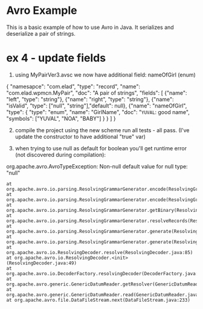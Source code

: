 Avro Example
============
This is a basic example of how to use Avro in Java. It serializes and deserialize a pair
 of strings.


ex 4 - update fields
===================

1. using MyPairVer3.avsc we now have additional field: nameOfGirl (enum) 
  
  {
      "namesapce": "com.elad",
      "type": "record",
      "name": "com.elad.wpmcn.MyPair",
      "doc": "A pair of strings",
      "fields": [
          {"name": "left", "type": "string"},
          {"name": "right", "type": "string"},
          {"name": "isValid", "type": ["null", "string"],"default": null},
          {"name": "nameOfGirl", "type": {
                          "type": "enum",
                          "name": "GirlName",
                          "doc": "`YUVAL`: good name",
                          "symbols": ["YUVAL", "NOA", "BABY"]
                        }
          }
      ]
  }
  
  2. compile the project using the new scheme
  run all tests - all pass.
  (I've update the constructor to have additional "true" var)

  3.  when trying to use null as default for boolean you'll get runtime error (not discovered during compilation):
  
org.apache.avro.AvroTypeException: Non-null default value for null type: "null"

	at org.apache.avro.io.parsing.ResolvingGrammarGenerator.encode(ResolvingGrammarGenerator.java:413)
	at org.apache.avro.io.parsing.ResolvingGrammarGenerator.encode(ResolvingGrammarGenerator.java:365)
	at org.apache.avro.io.parsing.ResolvingGrammarGenerator.getBinary(ResolvingGrammarGenerator.java:307)
	at org.apache.avro.io.parsing.ResolvingGrammarGenerator.resolveRecords(ResolvingGrammarGenerator.java:285)
	at org.apache.avro.io.parsing.ResolvingGrammarGenerator.generate(ResolvingGrammarGenerator.java:118)
	at org.apache.avro.io.parsing.ResolvingGrammarGenerator.generate(ResolvingGrammarGenerator.java:50)
	at org.apache.avro.io.ResolvingDecoder.resolve(ResolvingDecoder.java:85)
	at org.apache.avro.io.ResolvingDecoder.<init>(ResolvingDecoder.java:49)
	at org.apache.avro.io.DecoderFactory.resolvingDecoder(DecoderFactory.java:307)
	at org.apache.avro.generic.GenericDatumReader.getResolver(GenericDatumReader.java:128)
	at org.apache.avro.generic.GenericDatumReader.read(GenericDatumReader.java:143)
	at org.apache.avro.file.DataFileStream.next(DataFileStream.java:233)

